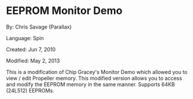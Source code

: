 # EEPROM Monitor Demo

By: Chris Savage (Parallax)

Language: Spin

Created: Jun 7, 2010

Modified: May 2, 2013

This is a modification of Chip Gracey's Monitor Demo which allowed you to view / edit Propeller memory. This modified version allows you to access and modify the EEPROM memory in the same manner. Supports 64KB (24L512) EEPROMs.
